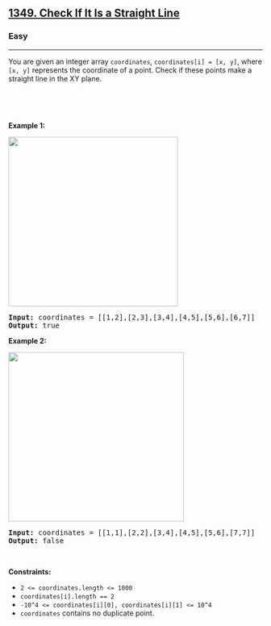 <h2><a href="https://leetcode.com/problems/check-if-it-is-a-straight-line">1349. Check If It Is a Straight Line</a></h2><h3>Easy</h3><hr><p>You are given an integer array&nbsp;<code>coordinates</code>, <code>coordinates[i] = [x, y]</code>, where <code>[x, y]</code> represents the coordinate of a point. Check if these points&nbsp;make a straight line in the XY plane.</p>

<p>&nbsp;</p>

<p>&nbsp;</p>
<p><strong class="example">Example 1:</strong></p>

<p><img alt="" src="https://assets.leetcode.com/uploads/2019/10/15/untitled-diagram-2.jpg" style="width: 336px; height: 336px;" /></p>

<pre>
<strong>Input:</strong> coordinates = [[1,2],[2,3],[3,4],[4,5],[5,6],[6,7]]
<strong>Output:</strong> true
</pre>

<p><strong class="example">Example 2:</strong></p>

<p><strong><img alt="" src="https://assets.leetcode.com/uploads/2019/10/09/untitled-diagram-1.jpg" style="width: 348px; height: 336px;" /></strong></p>

<pre>
<strong>Input:</strong> coordinates = [[1,1],[2,2],[3,4],[4,5],[5,6],[7,7]]
<strong>Output:</strong> false
</pre>

<p>&nbsp;</p>
<p><strong>Constraints:</strong></p>

<ul>
	<li><code>2 &lt;=&nbsp;coordinates.length &lt;= 1000</code></li>
	<li><code>coordinates[i].length == 2</code></li>
	<li><code>-10^4 &lt;=&nbsp;coordinates[i][0],&nbsp;coordinates[i][1] &lt;= 10^4</code></li>
	<li><code>coordinates</code>&nbsp;contains no duplicate point.</li>
</ul>
